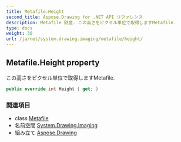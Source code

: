```yaml
---
title: Metafile.Height
second_title: Aspose.Drawing for .NET API リファレンス
description: Metafile 財産. この高さをピクセル単位で取得しますMetafile.
type: docs
weight: 30
url: /ja/net/system.drawing.imaging/metafile/height/
---
```

## Metafile.Height property

この高さをピクセル単位で取得しますMetafile.

```csharp
public override int Height { get; }
```

### 関連項目

* class [Metafile](../)
* 名前空間 [System.Drawing.Imaging](../../metafile/)
* 組み立て [Aspose.Drawing](../../../)


